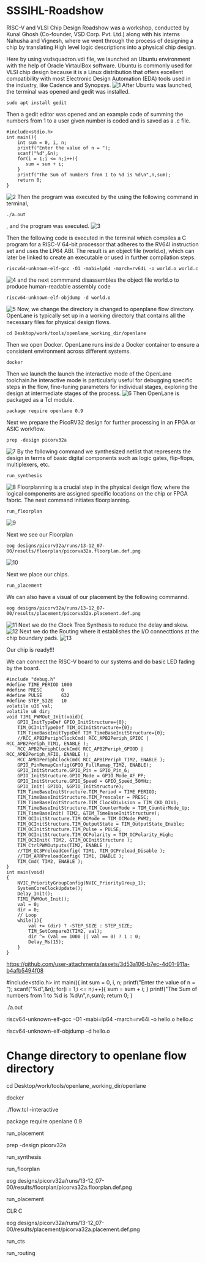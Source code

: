 # SSSIHL-Roadshow
RISC-V and VLSI Chip Design Roadshow was a workshop, conducted by Kunal Ghosh (Co-founder, VSD Corp. Pvt. Ltd.) along with his interns Nahusha and Vignesh, where we went through the process of designing a chip by translating High level logic descriptions into a physical chip design.

Here by using vsdsquadron.vdi file, we launched an Ubuntu environment with the help of Oracle VirtaulBox software. Ubuntu is commonly used for VLSI chip design because it is a Linux distribution that offers excellent compatibility with most Electronic Design Automation (EDA) tools used in the industry, like Cadence and Synopsys.
![1](https://github.com/user-attachments/assets/c86b4623-4c7e-4f95-a30e-68c06d1cbafd)
After Ubuntu was launched, the terminal was opened and gedit was installed.
```
sudo apt install gedit
```
Then a gedit editor was opened and an example code of summing the numbers from 1 to a user given number is coded and is saved as a .c file.
```
#include<stdio.h>  
int main(){  
    int sum = 0, i, n;  
    printf("Enter the value of n = ");  
    scanf("%d",&n);  
    for(i = 1;i <= n;i++){  
       sum = sum + i;  
    }  
    printf("The Sum of numbers from 1 to %d is %d\n",n,sum);  
    return 0;  
}
```
![2](https://github.com/user-attachments/assets/f096833a-5b47-41fd-8785-7284cdfeb30d)
Then the program was executed by the using the following command in terminal,
```
./a.out
```
, and the program was executed.
![3](https://github.com/user-attachments/assets/7c615072-fe36-4f12-8d25-7d0aeff31f09)

Then the following code is executed in the terminal which compiles a C program for a RISC-V 64-bit processor that adheres to the RV64I instruction set and uses the LP64 ABI. The result is an object file (world.o), which can later be linked to create an executable or used in further compilation steps.
```
riscv64-unknown-elf-gcc -O1 -mabi=lp64 -march=rv64i -o world.o world.c
```
![4](https://github.com/user-attachments/assets/455e4f6d-5d2e-45d7-91f8-05ac34deff73)
and the next commmand disassembles the object file world.o to produce human-readable assembly code
```
riscv64-unknown-elf-objdump -d world.o
```
![5](https://github.com/user-attachments/assets/0e08eb2a-3a80-4d2a-b0b6-77d99a3a7674)
Now, we change the directory is changed to openplane flow directory. OpenLane is typically set up in a working directory that contains all the necessary files for physical design flows.
```
cd Desktop/work/tools/openlane_working_dir/openlane
```
Then we open Docker. OpenLane runs inside a Docker container to ensure a consistent environment across different systems.
```
docker
```
Then we launch the launch the interactive mode of the OpenLane toolchain.he interactive mode is particularly useful for debugging specific steps in the flow, fine-tuning parameters for individual stages, exploring the design at intermediate stages of the process.
![6](https://github.com/user-attachments/assets/6b6b7457-b768-4379-b050-46715abe7a07)
Then OpenLane is packaged as a Tcl module.
```
package require openlane 0.9

```
Next we prepare the PicoRV32 design for further processing in an FPGA or ASIC workflow.
```
prep -design picorv32a
```
![7](https://github.com/user-attachments/assets/53dad896-8ea8-4cd2-9ce3-f906dd4fcbae)
By the following command we synthesized netlist that represents the design in terms of basic digital components such as logic gates, flip-flops, multiplexers, etc.
```
run_synthesis
```
![8](https://github.com/user-attachments/assets/dcc2a1dd-6bff-46a6-be31-08f971cc1f25)
Floorplanning is a crucial step in the physical design flow, where the logical components are assigned specific locations on the chip or FPGA fabric. The next command initiates floorplanning.
```
run_floorplan
```
![9](https://github.com/user-attachments/assets/8aafce90-cbb3-4cd1-b025-bda0cacdac27)

Next we see our Floorplan
```
eog designs/picorv32a/runs/13-12_07-00/results/floorplan/picorva32a.floorplan.def.png
```
![10](https://github.com/user-attachments/assets/62ad4be2-ceff-4688-808f-480845478138)

Next we place our chips.
```
run_placement
```
We can also have a visual of our placement by the following commannd.
```
eog designs/picorv32a/runs/13-12_07-00/results/placement/picorva32a.placement.def.png
```
![11](https://github.com/user-attachments/assets/85b12618-89d7-48ef-8953-d5615b95caf3)
Next we do the Clock Tree Synthesis to reduce the delay and skew.
![12](https://github.com/user-attachments/assets/674cab43-47ed-4c57-8b56-3095e20ecc5d)
Next we do the Routing where it establishes the I/O connecttions at the chip boundary pads.
![13](https://github.com/user-attachments/assets/7acae4cb-e6df-4573-b445-8641e99bef35)

Our chip is ready!!!

We can connect the RISC-V board to our systems and do basic LED fading by the board.
```
#include "debug.h"
#define TIME_PERIOD 1000
#define PRESC       0
#define PULSE       632
#define STEP_SIZE   10
volatile u16 val;
volatile u8 dir;
void TIM1_PWMOut_Init(void){
    GPIO_InitTypeDef GPIO_InitStructure={0};
    TIM_OCInitTypeDef TIM_OCInitStructure={0};
    TIM_TimeBaseInitTypeDef TIM_TimeBaseInitStructure={0};
    //RCC_APB2PeriphClockCmd( RCC_APB2Periph_GPIOC | RCC_APB2Periph_TIM1, ENABLE );
    RCC_APB2PeriphClockCmd( RCC_APB2Periph_GPIOD | RCC_APB2Periph_AFIO, ENABLE );
    RCC_APB1PeriphClockCmd( RCC_APB1Periph_TIM2, ENABLE );
    GPIO_PinRemapConfig(GPIO_FullRemap_TIM2, ENABLE);
    GPIO_InitStructure.GPIO_Pin = GPIO_Pin_6;
    GPIO_InitStructure.GPIO_Mode = GPIO_Mode_AF_PP;
    GPIO_InitStructure.GPIO_Speed = GPIO_Speed_50MHz;
    GPIO_Init( GPIOD, &GPIO_InitStructure);
    TIM_TimeBaseInitStructure.TIM_Period = TIME_PERIOD;
    TIM_TimeBaseInitStructure.TIM_Prescaler = PRESC;
    TIM_TimeBaseInitStructure.TIM_ClockDivision = TIM_CKD_DIV1;
    TIM_TimeBaseInitStructure.TIM_CounterMode = TIM_CounterMode_Up;
    TIM_TimeBaseInit( TIM2, &TIM_TimeBaseInitStructure);
    TIM_OCInitStructure.TIM_OCMode = TIM_OCMode_PWM2;
    TIM_OCInitStructure.TIM_OutputState = TIM_OutputState_Enable;
    TIM_OCInitStructure.TIM_Pulse = PULSE;
    TIM_OCInitStructure.TIM_OCPolarity = TIM_OCPolarity_High;
    TIM_OC3Init( TIM2, &TIM_OCInitStructure );
    TIM_CtrlPWMOutputs(TIM2, ENABLE );
    //TIM_OC3PreloadConfig( TIM1, TIM_OCPreload_Disable );
    //TIM_ARRPreloadConfig( TIM1, ENABLE );
    TIM_Cmd( TIM2, ENABLE );
}
int main(void)
{
    NVIC_PriorityGroupConfig(NVIC_PriorityGroup_1);
    SystemCoreClockUpdate();
    Delay_Init();
    TIM1_PWMOut_Init();
    val = 0;
    dir = 0;
    // Loop
    while(1){
        val += (dir) ? -STEP_SIZE : STEP_SIZE;
        TIM_SetCompare3(TIM2, val);
        dir ^= (val == 1000 || val == 0) ? 1 : 0;
        Delay_Ms(15);
    }
}

```
https://github.com/user-attachments/assets/3d53a106-b7ec-4d01-911a-b4afb5494f08


#include<stdio.h> int main(){ int sum = 0, i, n; printf("Enter the value of n = "); scanf("%d",&n); for(i = 1;i <= n;i++){ sum = sum + i; } printf("The Sum of numbers from 1 to %d is %d\n",n,sum); return 0; }

./a.out

riscv64-unknown-elf-gcc -O1 -mabi=lp64 -march=rv64i -o hello.o hello.c

riscv64-unknown-elf-objdump -d hello.o
# Change directory to openlane flow directory
cd Desktop/work/tools/openlane_working_dir/openlane

docker

./flow.tcl -interactive

package require openlane 0.9

run_placement

prep -design picorv32a

run_synthesis

run_floorplan

eog designs/picorv32a/runs/13-12_07-00/results/floorplan/picorva32a.floorplan.def.png

run_placement

CLR C 

eog designs/picorv32a/runs/13-12_07-00/results/placement/picorva32a.placement.def.png

run_cts

run_routing
